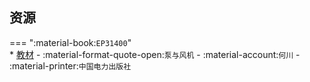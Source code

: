 ## 资源  
=== ":material-book:`EP31400`"  
    * [教材](http://api.cqu-openlib.cn/file?key=i6a2836ccb4j) - :material-format-quote-open:`泵与风机` - :material-account:`何川` - :material-printer:`中国电力出版社`  
